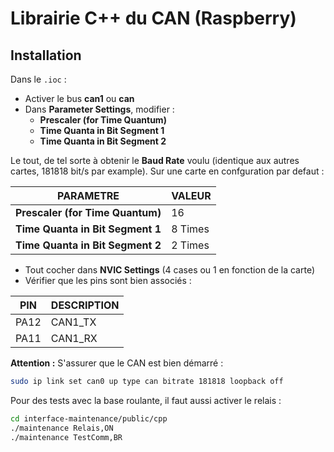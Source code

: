 # Librairie C++ du CAN (Raspberry)

## Installation

Dans le `.ioc` :
- Activer le bus **can1** ou **can**
- Dans **Parameter Settings**, modifier :
    - **Prescaler (for Time Quantum)**
    - **Time Quanta in Bit Segment 1**
    - **Time Quanta in Bit Segment 2**

Le tout, de tel sorte à obtenir le **Baud Rate** voulu (identique aux autres cartes, 181818 bit/s par example).
Sur une carte en confguration par defaut :

| PARAMETRE                        | VALEUR  |
|----------------------------------|---------|
| **Prescaler (for Time Quantum)** | 16      |
| **Time Quanta in Bit Segment 1** | 8 Times | 
| **Time Quanta in Bit Segment 2** | 2 Times | 

- Tout cocher dans **NVIC Settings** (4 cases ou 1 en fonction de la carte)
- Vérifier que les pins sont bien associés :

| PIN  | DESCRIPTION |
|------|-------------|
| PA12 | CAN1_TX     |
| PA11 | CAN1_RX     |

**Attention :** S'assurer que le CAN est bien démarré :
```bash
sudo ip link set can0 up type can bitrate 181818 loopback off
```
Pour des tests avec la base roulante, il faut aussi activer le relais :
```bash
cd interface-maintenance/public/cpp
./maintenance Relais,ON
./maintenance TestComm,BR
```
